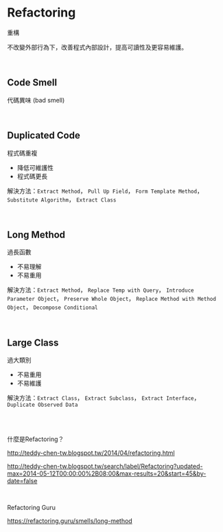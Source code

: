 # Refactoring
重構

不改變外部行為下，改善程式內部設計，提高可讀性及更容易維護。

<br>

## Code Smell
代碼異味 (bad smell)

<br>

## Duplicated Code
程式碼重複

* 降低可維護性
* 程式碼更長

解決方法：``Extract Method``， ``Pull Up Field``， ``Form Template Method``， ``Substitute Algorithm``， ``Extract Class``

<br>

## Long Method
過長函數

* 不易理解
* 不易重用

解決方法：``Extract Method``， ``Replace Temp with Query``， ``Introduce Parameter Object``， ``Preserve Whole Object``， 
``Replace Method with Method Object``， ``Decompose Conditional``

<br>

## Large Class
過大類別

* 不易重用
* 不易維護

解決方法：``Extract Class``， ``Extract Subclass``， ``Extract Interface``， ``Duplicate Observed Data``

<br>






<br>

什麼是Refactoring？

http://teddy-chen-tw.blogspot.tw/2014/04/refactoring.html

http://teddy-chen-tw.blogspot.tw/search/label/Refactoring?updated-max=2014-05-12T00:00:00%2B08:00&max-results=20&start=45&by-date=false

<br>

Refactoring Guru

https://refactoring.guru/smells/long-method
